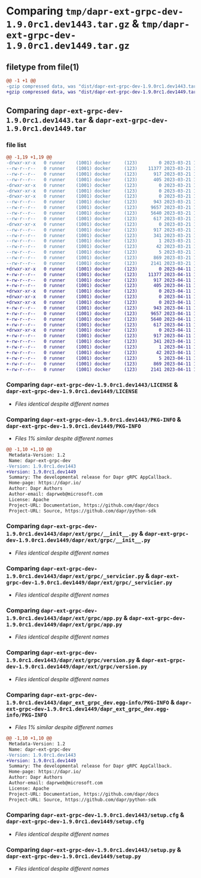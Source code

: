 # Comparing `tmp/dapr-ext-grpc-dev-1.9.0rc1.dev1443.tar.gz` & `tmp/dapr-ext-grpc-dev-1.9.0rc1.dev1449.tar.gz`

## filetype from file(1)

```diff
@@ -1 +1 @@
-gzip compressed data, was "dist/dapr-ext-grpc-dev-1.9.0rc1.dev1443.tar", last modified: Tue Mar 21 16:00:04 2023, max compression
+gzip compressed data, was "dist/dapr-ext-grpc-dev-1.9.0rc1.dev1449.tar", last modified: Tue Apr 11 16:42:00 2023, max compression
```

## Comparing `dapr-ext-grpc-dev-1.9.0rc1.dev1443.tar` & `dapr-ext-grpc-dev-1.9.0rc1.dev1449.tar`

### file list

```diff
@@ -1,19 +1,19 @@
-drwxr-xr-x   0 runner    (1001) docker     (123)        0 2023-03-21 16:00:04.000000 dapr-ext-grpc-dev-1.9.0rc1.dev1443/
--rw-r--r--   0 runner    (1001) docker     (123)    11377 2023-03-21 15:59:40.000000 dapr-ext-grpc-dev-1.9.0rc1.dev1443/LICENSE
--rw-r--r--   0 runner    (1001) docker     (123)      917 2023-03-21 16:00:04.000000 dapr-ext-grpc-dev-1.9.0rc1.dev1443/PKG-INFO
--rw-r--r--   0 runner    (1001) docker     (123)      405 2023-03-21 15:59:40.000000 dapr-ext-grpc-dev-1.9.0rc1.dev1443/README.rst
-drwxr-xr-x   0 runner    (1001) docker     (123)        0 2023-03-21 16:00:04.000000 dapr-ext-grpc-dev-1.9.0rc1.dev1443/dapr/
-drwxr-xr-x   0 runner    (1001) docker     (123)        0 2023-03-21 16:00:04.000000 dapr-ext-grpc-dev-1.9.0rc1.dev1443/dapr/ext/
-drwxr-xr-x   0 runner    (1001) docker     (123)        0 2023-03-21 16:00:04.000000 dapr-ext-grpc-dev-1.9.0rc1.dev1443/dapr/ext/grpc/
--rw-r--r--   0 runner    (1001) docker     (123)      943 2023-03-21 15:59:40.000000 dapr-ext-grpc-dev-1.9.0rc1.dev1443/dapr/ext/grpc/__init__.py
--rw-r--r--   0 runner    (1001) docker     (123)     9657 2023-03-21 15:59:40.000000 dapr-ext-grpc-dev-1.9.0rc1.dev1443/dapr/ext/grpc/_servicier.py
--rw-r--r--   0 runner    (1001) docker     (123)     5640 2023-03-21 15:59:40.000000 dapr-ext-grpc-dev-1.9.0rc1.dev1443/dapr/ext/grpc/app.py
--rw-r--r--   0 runner    (1001) docker     (123)      617 2023-03-21 15:59:40.000000 dapr-ext-grpc-dev-1.9.0rc1.dev1443/dapr/ext/grpc/version.py
-drwxr-xr-x   0 runner    (1001) docker     (123)        0 2023-03-21 16:00:04.000000 dapr-ext-grpc-dev-1.9.0rc1.dev1443/dapr_ext_grpc_dev.egg-info/
--rw-r--r--   0 runner    (1001) docker     (123)      917 2023-03-21 16:00:03.000000 dapr-ext-grpc-dev-1.9.0rc1.dev1443/dapr_ext_grpc_dev.egg-info/PKG-INFO
--rw-r--r--   0 runner    (1001) docker     (123)      341 2023-03-21 16:00:03.000000 dapr-ext-grpc-dev-1.9.0rc1.dev1443/dapr_ext_grpc_dev.egg-info/SOURCES.txt
--rw-r--r--   0 runner    (1001) docker     (123)        1 2023-03-21 16:00:03.000000 dapr-ext-grpc-dev-1.9.0rc1.dev1443/dapr_ext_grpc_dev.egg-info/dependency_links.txt
--rw-r--r--   0 runner    (1001) docker     (123)       42 2023-03-21 16:00:03.000000 dapr-ext-grpc-dev-1.9.0rc1.dev1443/dapr_ext_grpc_dev.egg-info/requires.txt
--rw-r--r--   0 runner    (1001) docker     (123)        5 2023-03-21 16:00:03.000000 dapr-ext-grpc-dev-1.9.0rc1.dev1443/dapr_ext_grpc_dev.egg-info/top_level.txt
--rw-r--r--   0 runner    (1001) docker     (123)      869 2023-03-21 16:00:04.000000 dapr-ext-grpc-dev-1.9.0rc1.dev1443/setup.cfg
--rw-r--r--   0 runner    (1001) docker     (123)     2141 2023-03-21 15:59:40.000000 dapr-ext-grpc-dev-1.9.0rc1.dev1443/setup.py
+drwxr-xr-x   0 runner    (1001) docker     (123)        0 2023-04-11 16:42:00.000000 dapr-ext-grpc-dev-1.9.0rc1.dev1449/
+-rw-r--r--   0 runner    (1001) docker     (123)    11377 2023-04-11 16:41:36.000000 dapr-ext-grpc-dev-1.9.0rc1.dev1449/LICENSE
+-rw-r--r--   0 runner    (1001) docker     (123)      917 2023-04-11 16:42:00.000000 dapr-ext-grpc-dev-1.9.0rc1.dev1449/PKG-INFO
+-rw-r--r--   0 runner    (1001) docker     (123)      405 2023-04-11 16:41:36.000000 dapr-ext-grpc-dev-1.9.0rc1.dev1449/README.rst
+drwxr-xr-x   0 runner    (1001) docker     (123)        0 2023-04-11 16:42:00.000000 dapr-ext-grpc-dev-1.9.0rc1.dev1449/dapr/
+drwxr-xr-x   0 runner    (1001) docker     (123)        0 2023-04-11 16:42:00.000000 dapr-ext-grpc-dev-1.9.0rc1.dev1449/dapr/ext/
+drwxr-xr-x   0 runner    (1001) docker     (123)        0 2023-04-11 16:42:00.000000 dapr-ext-grpc-dev-1.9.0rc1.dev1449/dapr/ext/grpc/
+-rw-r--r--   0 runner    (1001) docker     (123)      943 2023-04-11 16:41:36.000000 dapr-ext-grpc-dev-1.9.0rc1.dev1449/dapr/ext/grpc/__init__.py
+-rw-r--r--   0 runner    (1001) docker     (123)     9657 2023-04-11 16:41:36.000000 dapr-ext-grpc-dev-1.9.0rc1.dev1449/dapr/ext/grpc/_servicier.py
+-rw-r--r--   0 runner    (1001) docker     (123)     5640 2023-04-11 16:41:36.000000 dapr-ext-grpc-dev-1.9.0rc1.dev1449/dapr/ext/grpc/app.py
+-rw-r--r--   0 runner    (1001) docker     (123)      617 2023-04-11 16:41:36.000000 dapr-ext-grpc-dev-1.9.0rc1.dev1449/dapr/ext/grpc/version.py
+drwxr-xr-x   0 runner    (1001) docker     (123)        0 2023-04-11 16:42:00.000000 dapr-ext-grpc-dev-1.9.0rc1.dev1449/dapr_ext_grpc_dev.egg-info/
+-rw-r--r--   0 runner    (1001) docker     (123)      917 2023-04-11 16:42:00.000000 dapr-ext-grpc-dev-1.9.0rc1.dev1449/dapr_ext_grpc_dev.egg-info/PKG-INFO
+-rw-r--r--   0 runner    (1001) docker     (123)      341 2023-04-11 16:42:00.000000 dapr-ext-grpc-dev-1.9.0rc1.dev1449/dapr_ext_grpc_dev.egg-info/SOURCES.txt
+-rw-r--r--   0 runner    (1001) docker     (123)        1 2023-04-11 16:42:00.000000 dapr-ext-grpc-dev-1.9.0rc1.dev1449/dapr_ext_grpc_dev.egg-info/dependency_links.txt
+-rw-r--r--   0 runner    (1001) docker     (123)       42 2023-04-11 16:42:00.000000 dapr-ext-grpc-dev-1.9.0rc1.dev1449/dapr_ext_grpc_dev.egg-info/requires.txt
+-rw-r--r--   0 runner    (1001) docker     (123)        5 2023-04-11 16:42:00.000000 dapr-ext-grpc-dev-1.9.0rc1.dev1449/dapr_ext_grpc_dev.egg-info/top_level.txt
+-rw-r--r--   0 runner    (1001) docker     (123)      869 2023-04-11 16:42:00.000000 dapr-ext-grpc-dev-1.9.0rc1.dev1449/setup.cfg
+-rw-r--r--   0 runner    (1001) docker     (123)     2141 2023-04-11 16:41:36.000000 dapr-ext-grpc-dev-1.9.0rc1.dev1449/setup.py
```

### Comparing `dapr-ext-grpc-dev-1.9.0rc1.dev1443/LICENSE` & `dapr-ext-grpc-dev-1.9.0rc1.dev1449/LICENSE`

 * *Files identical despite different names*

### Comparing `dapr-ext-grpc-dev-1.9.0rc1.dev1443/PKG-INFO` & `dapr-ext-grpc-dev-1.9.0rc1.dev1449/PKG-INFO`

 * *Files 1% similar despite different names*

```diff
@@ -1,10 +1,10 @@
 Metadata-Version: 1.2
 Name: dapr-ext-grpc-dev
-Version: 1.9.0rc1.dev1443
+Version: 1.9.0rc1.dev1449
 Summary: The developmental release for Dapr gRPC AppCallback.
 Home-page: https://dapr.io/
 Author: Dapr Authors
 Author-email: daprweb@microsoft.com
 License: Apache
 Project-URL: Documentation, https://github.com/dapr/docs
 Project-URL: Source, https://github.com/dapr/python-sdk
```

### Comparing `dapr-ext-grpc-dev-1.9.0rc1.dev1443/dapr/ext/grpc/__init__.py` & `dapr-ext-grpc-dev-1.9.0rc1.dev1449/dapr/ext/grpc/__init__.py`

 * *Files identical despite different names*

### Comparing `dapr-ext-grpc-dev-1.9.0rc1.dev1443/dapr/ext/grpc/_servicier.py` & `dapr-ext-grpc-dev-1.9.0rc1.dev1449/dapr/ext/grpc/_servicier.py`

 * *Files identical despite different names*

### Comparing `dapr-ext-grpc-dev-1.9.0rc1.dev1443/dapr/ext/grpc/app.py` & `dapr-ext-grpc-dev-1.9.0rc1.dev1449/dapr/ext/grpc/app.py`

 * *Files identical despite different names*

### Comparing `dapr-ext-grpc-dev-1.9.0rc1.dev1443/dapr/ext/grpc/version.py` & `dapr-ext-grpc-dev-1.9.0rc1.dev1449/dapr/ext/grpc/version.py`

 * *Files identical despite different names*

### Comparing `dapr-ext-grpc-dev-1.9.0rc1.dev1443/dapr_ext_grpc_dev.egg-info/PKG-INFO` & `dapr-ext-grpc-dev-1.9.0rc1.dev1449/dapr_ext_grpc_dev.egg-info/PKG-INFO`

 * *Files 1% similar despite different names*

```diff
@@ -1,10 +1,10 @@
 Metadata-Version: 1.2
 Name: dapr-ext-grpc-dev
-Version: 1.9.0rc1.dev1443
+Version: 1.9.0rc1.dev1449
 Summary: The developmental release for Dapr gRPC AppCallback.
 Home-page: https://dapr.io/
 Author: Dapr Authors
 Author-email: daprweb@microsoft.com
 License: Apache
 Project-URL: Documentation, https://github.com/dapr/docs
 Project-URL: Source, https://github.com/dapr/python-sdk
```

### Comparing `dapr-ext-grpc-dev-1.9.0rc1.dev1443/setup.cfg` & `dapr-ext-grpc-dev-1.9.0rc1.dev1449/setup.cfg`

 * *Files identical despite different names*

### Comparing `dapr-ext-grpc-dev-1.9.0rc1.dev1443/setup.py` & `dapr-ext-grpc-dev-1.9.0rc1.dev1449/setup.py`

 * *Files identical despite different names*

